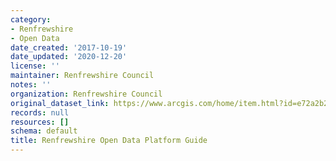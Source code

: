 ```yaml
---
category:
- Renfrewshire
- Open Data
date_created: '2017-10-19'
date_updated: '2020-12-20'
license: ''
maintainer: Renfrewshire Council
notes: ''
organization: Renfrewshire Council
original_dataset_link: https://www.arcgis.com/home/item.html?id=e72a2b2e62bb431dbb9dfa5bc46dcda1
records: null
resources: []
schema: default
title: Renfrewshire Open Data Platform Guide
---
```

